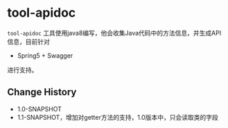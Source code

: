 # tool-apidoc

`tool-apidoc` 工具使用java8编写，他会收集Java代码中的方法信息，并生成API信息，目前针对

- Spring5 + Swagger

进行支持。

## Change History

- 1.0-SNAPSHOT
- 1.1-SNAPSHOT，增加对getter方法的支持，1.0版本中，只会读取类的字段
